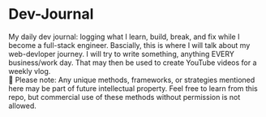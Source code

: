 # Dev-Journal
My daily dev journal: logging what I learn, build, break, and fix while I become a full-stack engineer. Bascially, this is where I will talk about my web-devloper journey.  I will try to write something, anything EVERY business/work day. That may then be used to create YouTube videos for a weekly vlog. <br />
🚨 Please note: Any unique methods, frameworks, or strategies mentioned here may be part of future intellectual property. Feel free to learn from this repo, but commercial use of these methods without permission is not allowed.
